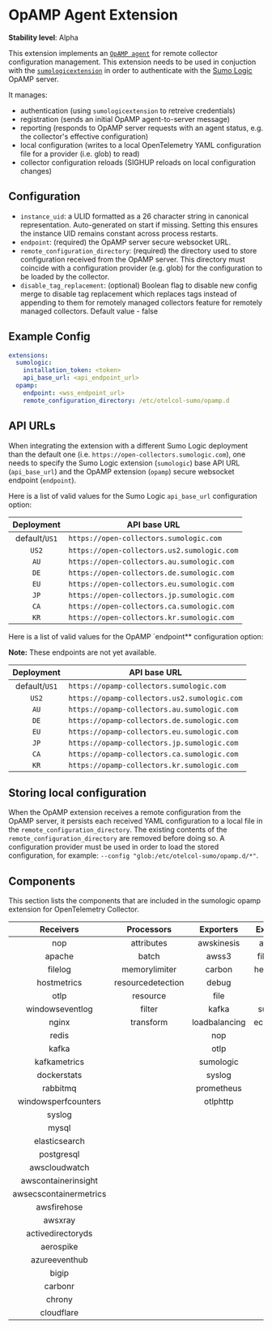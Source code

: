 # OpAMP Agent Extension

**Stability level**: Alpha

This extension implements an [`OpAMP agent`][opamp_spec] for remote collector
configuration management. This extension needs to be used in conjuction with the
[`sumologicextension`][sumologicextension] in order to authenticate with the
[Sumo Logic][sumologic] OpAMP server.

It manages:

- authentication (using `sumologicextension` to retreive credentials)
- registration (sends an initial OpAMP agent-to-server message)
- reporting (responds to OpAMP server requests with an agent status, e.g. the
  collector's effective configuration)
- local configuration (writes to a local OpenTelemetry YAML configuration file
  for a provider (i.e. glob) to read)
- collector configuration reloads (SIGHUP reloads on local configuration changes)

[opamp_spec]: https://github.com/open-telemetry/opamp-spec/blob/main/specification.md#opamp-open-agent-management-protocol
[sumologicextension]: https://github.com/open-telemetry/opentelemetry-collector-contrib/blob/v0.127.0/extension/sumologicextension
[sumologic]: https://www.sumologic.com/

## Configuration

- `instance_uid`: a ULID formatted as a 26 character string in canonical
  representation. Auto-generated on start if missing. Setting this ensures the
  instance UID remains constant across process restarts.
- `endpoint`: (required) the OpAMP server secure websocket URL.
- `remote_configuration_directory`: (required) the directory used to store
  configuration received from the OpAMP server. This directory must coincide
  with a configuration provider (e.g. glob) for the configuration to be loaded
  by the collector.
- `disable_tag_replacement`: (optional) Boolean flag to disable new config merge
to disable tag replacement which replaces tags instead of appending to them for remotely managed collectors
  feature for remotely managed collectors. Default value - false

## Example Config

```yaml
extensions:
  sumologic:
    installation_token: <token>
    api_base_url: <api_endpoint_url>
  opamp:
    endpoint: <wss_endpoint_url>
    remote_configuration_directory: /etc/otelcol-sumo/opamp.d
```

## API URLs

When integrating the extension with a different Sumo Logic deployment than the
default one (i.e. `https://open-collectors.sumologic.com`), one needs to specify
the Sumo Logic extension (`sumologic`) base API URL (`api_base_url`) and the
OpAMP extension (`opamp`) secure websocket endpoint (`endpoint`).

Here is a list of valid values for the Sumo Logic `api_base_url` configuration
option:

|  Deployment   | API base URL                                |
| :-----------: | ------------------------------------------- |
| default/`US1` | `https://open-collectors.sumologic.com`     |
|     `US2`     | `https://open-collectors.us2.sumologic.com` |
|     `AU`      | `https://open-collectors.au.sumologic.com`  |
|     `DE`      | `https://open-collectors.de.sumologic.com`  |
|     `EU`      | `https://open-collectors.eu.sumologic.com`  |
|     `JP`      | `https://open-collectors.jp.sumologic.com`  |
|     `CA`      | `https://open-collectors.ca.sumologic.com`  |
|     `KR`      | `https://open-collectors.kr.sumologic.com`  |

Here is a list of valid values for the OpAMP `endpoint** configuration option:

**Note:** These endpoints are not yet available.

|  Deployment   | API base URL                                 |
| :-----------: | -------------------------------------------- |
| default/`US1` | `https://opamp-collectors.sumologic.com`     |
|     `US2`     | `https://opamp-collectors.us2.sumologic.com` |
|     `AU`      | `https://opamp-collectors.au.sumologic.com`  |
|     `DE`      | `https://opamp-collectors.de.sumologic.com`  |
|     `EU`      | `https://opamp-collectors.eu.sumologic.com`  |
|     `JP`      | `https://opamp-collectors.jp.sumologic.com`  |
|     `CA`      | `https://opamp-collectors.ca.sumologic.com`  |
|     `KR`      | `https://opamp-collectors.kr.sumologic.com`  |

## Storing local configuration

When the OpAMP extension receives a remote configuration from the OpAMP server,
it persists each received YAML configuration to a local file in the
`remote_configuration_directory`. The existing contents of the
`remote_configuration_directory` are removed before doing so. A configuration
provider must be used in order to load the stored configuration, for example:
`--config "glob:/etc/otelcol-sumo/opamp.d/*"`.

## Components

This section lists the components that are included in the sumologic opamp extension for OpenTelemetry Collector.

|       Receivers        |    Processors     |   Exporters   | Extensions  | Connectors |
| :--------------------: | :---------------: | :-----------: | :---------: | :--------: |
|          nop           |    attributes     |  awskinesis   |  awsproxy   |            |
|         apache         |       batch       |     awss3     | filestorage |            |
|        filelog         |   memorylimiter   |    carbon     | healthcheck |            |
|      hostmetrics       | resourcedetection |     debug     |    opamp    |            |
|          otlp          |     resource      |     file      |    pprof    |            |
|    windowseventlog     |      filter       |     kafka     |  sumologic  |            |
|         nginx          |     transform     | loadbalancing | ecsobserver |            |
|         redis          |                   |      nop      |             |            |
|         kafka          |                   |     otlp      |             |            |
|      kafkametrics      |                   |   sumologic   |             |            |
|      dockerstats       |                   |    syslog     |             |            |
|        rabbitmq        |                   |  prometheus   |             |            |
|  windowsperfcounters   |                   |   otlphttp    |             |            |
|         syslog         |                   |               |             |            |
|         mysql          |                   |               |             |            |
|     elasticsearch      |                   |               |             |            |
|       postgresql       |                   |               |             |            |
|     awscloudwatch      |                   |               |             |            |
|  awscontainerinsight   |                   |               |             |            |
| awsecscontainermetrics |                   |               |             |            |
|      awsfirehose       |                   |               |             |            |
|        awsxray         |                   |               |             |            |
|   activedirectoryds    |                   |               |             |            |
|       aerospike        |                   |               |             |            |
|     azureeventhub      |                   |               |             |            |
|         bigip          |                   |               |             |            |
|        carbonr         |                   |               |             |            |
|         chrony         |                   |               |             |            |
|       cloudflare       |                   |               |             |            |

